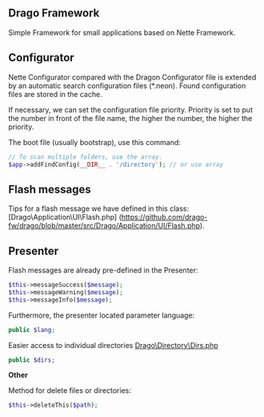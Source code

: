 ## Drago Framework
Simple Framework for small applications based on Nette Framework.

## Configurator
Nette Configurator compared with the Dragon Configurator file is extended by an automatic
search configuration files (*.neon). Found configuration files are stored in the cache.

If necessary, we can set the configuration file priority. Priority is set to put the number
in front of the file name, the higher the number, the higher the priority.

The boot file (usually bootstrap), use this command:
```php
// To scan multiple folders, use the array.
$app->addFindConfig(__DIR__ . '/directory'); // or use array
```


## Flash messages
Tips for a flash message we have defined in this class: [Drago\Application\UI\Flash.php]
(https://github.com/drago-fw/drago/blob/master/src/Drago/Application/UI/Flash.php).


## Presenter
Flash messages are already pre-defined in the Presenter:
```php
$this->messageSuccess($message);
$this->messageWarning($message);
$this->messageInfo($message);
```

Furthermore, the presenter located parameter language:
```php
public $lang;
```

Easier access to individual directories [Drago\Directory\Dirs.php](https://github.com/drago-fw/dirs)
```php
public $dirs;
```

**Other**

Method for delete files or directories:
```php
$this->deleteThis($path);
```
